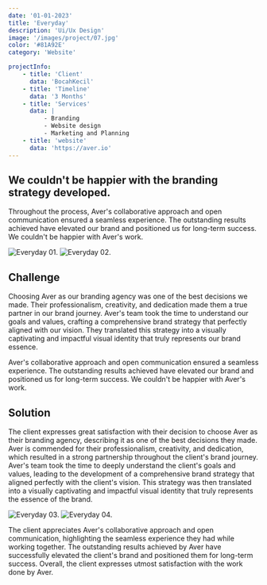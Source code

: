 ```yaml
---
date: '01-01-2023'
title: 'Everyday'
description: 'Ui/Ux Design'
image: '/images/project/07.jpg'
color: '#81A92E'
category: 'Website'

projectInfo:
    - title: 'Client'
      data: 'BocahKecil'
    - title: 'Timeline'
      data: '3 Months'
    - title: 'Services'
      data: |
          - Branding
          - Website design
          - Marketing and Planning
    - title: 'website'
      data: 'https://aver.io'
---
```


## We couldn't be happier with the branding strategy developed.

Throughout the process, Aver's collaborative approach and open communication ensured a seamless experience. The outstanding results achieved have elevated our brand and positioned us for long-term success. We couldn't be happier with Aver's work.

<div class="image columns-1 sm:columns-2 gap-8">

![Everyday 01.](/images/project/07-01.jpg)
![Everyday 02.](/images/project/07-02.jpg)

</div>

## Challenge

Choosing Aver as our branding agency was one of the best decisions we made. Their professionalism, creativity, and dedication made them a true partner in our brand journey. Aver's team took the time to understand our goals and values, crafting a comprehensive brand strategy that perfectly aligned with our vision. They translated this strategy into a visually captivating and impactful visual identity that truly represents our brand essence.

Aver's collaborative approach and open communication ensured a seamless experience. The outstanding results achieved have elevated our brand and positioned us for long-term success. We couldn't be happier with Aver's work.

## Solution

The client expresses great satisfaction with their decision to choose Aver as their branding agency, describing it as one of the best decisions they made. Aver is commended for their professionalism, creativity, and dedication, which resulted in a strong partnership throughout the client's brand journey. Aver's team took the time to deeply understand the client's goals and values, leading to the development of a comprehensive brand strategy that aligned perfectly with the client's vision. This strategy was then translated into a visually captivating and impactful visual identity that truly represents the essence of the brand.

<div class="image columns-1 sm:columns-2 gap-8">

![Everyday 03.](/images/project/07-03.jpg)
![Everyday 04.](/images/project/07-04.jpg)

</div>

The client appreciates Aver's collaborative approach and open communication, highlighting the seamless experience they had while working together. The outstanding results achieved by Aver have successfully elevated the client's brand and positioned them for long-term success. Overall, the client expresses utmost satisfaction with the work done by Aver.
